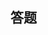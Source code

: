 <!--
 * @Author: your name
 * @Date: 2021-06-28 10:53:03
 * @LastEditTime: 2021-06-28 10:58:07
 * @LastEditors: Please set LastEditors
 * @Description: In User Settings Edit
 * @FilePath: \mapse:\项目总\answer\README.md
-->
## 答题




